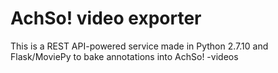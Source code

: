 # AchSo! video exporter

This is a REST API-powered service made in Python 2.7.10 and Flask/MoviePy to bake annotations into AchSo! -videos

